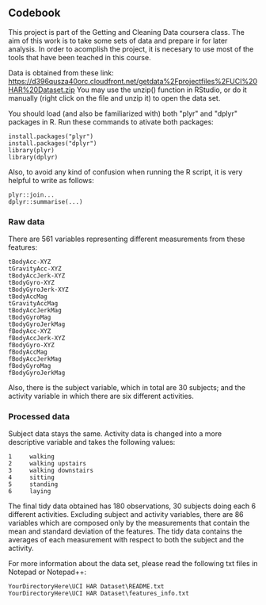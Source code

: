 ## Codebook

This project is part of the Getting and Cleaning Data coursera class. The aim of this work is to take some sets of data and prepare ir for later analysis. In order to acomplish the project, it is necesary to use most of the tools that have been teached in this course. 

Data is obtained from these link: https://d396qusza40orc.cloudfront.net/getdata%2Fprojectfiles%2FUCI%20HAR%20Dataset.zip You may use the unzip() function in RStudio, or do it manually (right click on the file and unzip it) to open the data set.

You should load (and also be familiarized with) both "plyr" and "dplyr" packages in R. Run these commands to ativate both packages:

```{R}
install.packages("plyr")
install.packages("dplyr")
library(plyr)
library(dplyr)
```

Also, to avoid any kind of confusion when running the R script, it is very helpful to write as follows:

```{R}
plyr::join...
dplyr::summarise(...)
```

### Raw data

There are 561 variables representing different measurements from these features:

```
tBodyAcc-XYZ
tGravityAcc-XYZ
tBodyAccJerk-XYZ
tBodyGyro-XYZ
tBodyGyroJerk-XYZ
tBodyAccMag
tGravityAccMag
tBodyAccJerkMag
tBodyGyroMag
tBodyGyroJerkMag
fBodyAcc-XYZ
fBodyAccJerk-XYZ
fBodyGyro-XYZ
fBodyAccMag
fBodyAccJerkMag
fBodyGyroMag
fBodyGyroJerkMag
```

Also, there is the subject variable, which in total are 30 subjects; and the activity variable in which there are six different activities.  

### Processed data

Subject data stays the same. Activity data is changed into a more descriptive variable and takes the following values:

```
1     walking
2     walking upstairs
3     walking downstairs
4     sitting
5     standing
6     laying
```

The final tidy data obtained has 180 observations, 30 subjects doing each 6 different activities. Excluding subject and activity variables, there are 86 variables which are composed only by the measurements that contain the mean and standard deviation of the features. The tidy data contains the averages of each measurement with respect to both the subject and the activity.   

For more information about the data set, please read the following txt files in Notepad or Notepad++:

```
YourDirectoryHere\UCI HAR Dataset\README.txt
YourDirectoryHere\UCI HAR Dataset\features_info.txt
```
